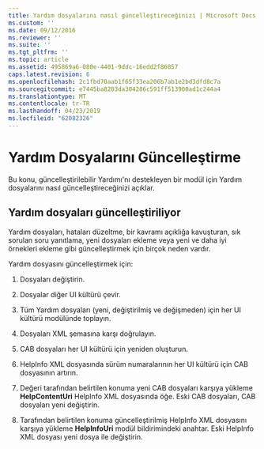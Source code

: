 ```yaml
---
title: Yardım dosyalarını nasıl güncelleştireceğinizi | Microsoft Docs
ms.custom: ''
ms.date: 09/12/2016
ms.reviewer: ''
ms.suite: ''
ms.tgt_pltfrm: ''
ms.topic: article
ms.assetid: 495869a6-080e-4401-9ddc-16edd2f86857
caps.latest.revision: 6
ms.openlocfilehash: 2c1fbd70aab1f65f33ea206b7ab1e2bd3dfd8c7a
ms.sourcegitcommit: e7445ba8203da304286c591ff513900ad1c244a4
ms.translationtype: MT
ms.contentlocale: tr-TR
ms.lasthandoff: 04/23/2019
ms.locfileid: "62082326"
---
```

# <a name="how-to-update-help-files"></a>Yardım Dosyalarını Güncelleştirme

Bu konu, güncelleştirilebilir Yardımı'nı destekleyen bir modül için Yardım dosyalarını nasıl güncelleştireceğinizi açıklar.

## <a name="updating-help-files"></a>Yardım dosyaları güncelleştiriliyor

Yardım dosyaları, hataları düzeltme, bir kavramı açıklığa kavuşturan, sık sorulan soru yanıtlama, yeni dosyaları ekleme veya yeni ve daha iyi örnekleri ekleme gibi güncelleştirmek için birçok neden vardır.

Yardım dosyasını güncelleştirmek için:

1. Dosyaları değiştirin.

2. Dosyalar diğer UI kültürü çevir.

3. Tüm Yardım dosyaları (yeni, değiştirilmiş ve değişmeden) için her UI kültürü modülünde toplayın.

4. Dosyaları XML şemasına karşı doğrulayın.

5. CAB dosyaları her UI kültürü için yeniden oluşturun.

6. HelpInfo XML dosyasında sürüm numaralarının her UI kültürü için CAB dosyasının artırın.

7. Değeri tarafından belirtilen konuma yeni CAB dosyaları karşıya yükleme **HelpContentUri** HelpInfo XML dosyasında öğe. Eski CAB dosyaları, CAB dosyaları yeni değiştirin.

8. Tarafından belirtilen konuma güncelleştirilmiş HelpInfo XML dosyasını karşıya yükleme **HelpInfoUri** modül bildirimindeki anahtar. Eski HelpInfo XML dosyası yeni dosya ile değiştirin.